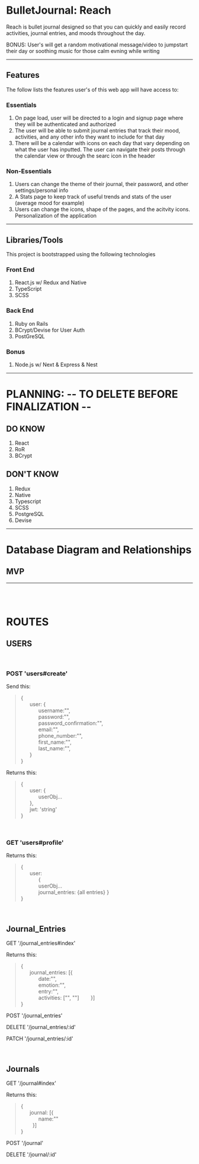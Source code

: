 # BulletJournal: Reach

Reach is bullet journal designed so that you can quickly and easily record activities, journal entries, and moods throughout the day. 

BONUS: User's will get a random motivational message/video to jumpstart their day or soothing music for those calm evning while writing

---
## Features

The follow lists the features user's of this web app will have access to:

### Essentials
1. On page load, user will be directed to a login and signup page where they will be authenticated and authorized
2. The user will be able to submit journal entries that track their mood, activities, and any other info they want to include for that day
3. There will be a calendar with icons on each day that vary depending on what the user has inputted. The user can navigate their posts through the calendar view or through the searc icon in the header


### Non-Essentials
1. Users can change the theme of their journal, their password, and other settings/personal info
2. A Stats page to keep track of useful trends and stats of the user (average mood for example)
3. Users can change the icons, shape of the pages, and the acitvity icons. Personalization of the application

---

## Libraries/Tools

This project is bootstrapped using the following technologies

### Front End
1. React.js w/ Redux and Native
2. TypeScript
3. SCSS

### Back End
1. Ruby on Rails 
2. BCrypt/Devise for User Auth
3. PostGreSQL

### Bonus
1. Node.js w/ Next & Express & Nest

---
# PLANNING: -- TO DELETE BEFORE FINALIZATION --

## DO KNOW
1. React
2. RoR
3. BCrypt


## DON'T KNOW

1. Redux
2. Native
3. Typescript
4. SCSS
5. PostgreSQL
6. Devise

---

# Database Diagram and Relationships

## MVP
---
<br>
<br>

# ROUTES

## USERS

<br>

### POST 'users#create'
Send this:

>{  
    &nbsp;&nbsp;&nbsp;&nbsp;&nbsp;&nbsp;user: {  
      &nbsp;&nbsp;&nbsp;&nbsp;&nbsp;&nbsp;&nbsp;&nbsp;&nbsp;&nbsp;&nbsp;&nbsp;username:"",  
      &nbsp;&nbsp;&nbsp;&nbsp;&nbsp;&nbsp;&nbsp;&nbsp;&nbsp;&nbsp;&nbsp;&nbsp;password:"",  
      &nbsp;&nbsp;&nbsp;&nbsp;&nbsp;&nbsp;&nbsp;&nbsp;&nbsp;&nbsp;&nbsp;&nbsp;password_confirmation:"",  
      &nbsp;&nbsp;&nbsp;&nbsp;&nbsp;&nbsp;&nbsp;&nbsp;&nbsp;&nbsp;&nbsp;&nbsp;email:"",  
      &nbsp;&nbsp;&nbsp;&nbsp;&nbsp;&nbsp;&nbsp;&nbsp;&nbsp;&nbsp;&nbsp;&nbsp;phone_number:"",  
      &nbsp;&nbsp;&nbsp;&nbsp;&nbsp;&nbsp;&nbsp;&nbsp;&nbsp;&nbsp;&nbsp;&nbsp;first_name:"",  
      &nbsp;&nbsp;&nbsp;&nbsp;&nbsp;&nbsp;&nbsp;&nbsp;&nbsp;&nbsp;&nbsp;&nbsp;last_name:"",  
    &nbsp;&nbsp;&nbsp;&nbsp;&nbsp;&nbsp;}  
}

Returns this:

>{  
  &nbsp;&nbsp;&nbsp;&nbsp;&nbsp;&nbsp;user: {  
    &nbsp;&nbsp;&nbsp;&nbsp;&nbsp;&nbsp;&nbsp;&nbsp;&nbsp;&nbsp;&nbsp;&nbsp;userObj...  
  &nbsp;&nbsp;&nbsp;&nbsp;&nbsp;&nbsp;},  
  &nbsp;&nbsp;&nbsp;&nbsp;&nbsp;&nbsp;jwt: 'string'  
}

<br>

### GET 'users#profile'

Returns this:
>{  
  &nbsp;&nbsp;&nbsp;&nbsp;&nbsp;&nbsp;user:  
    &nbsp;&nbsp;&nbsp;&nbsp;&nbsp;&nbsp;&nbsp;&nbsp;&nbsp;&nbsp;&nbsp;&nbsp;{  
      &nbsp;&nbsp;&nbsp;&nbsp;&nbsp;&nbsp;&nbsp;&nbsp;&nbsp;&nbsp;&nbsp;&nbsp;userObj...  
      &nbsp;&nbsp;&nbsp;&nbsp;&nbsp;&nbsp;&nbsp;&nbsp;&nbsp;&nbsp;&nbsp;&nbsp;journal_entries: {all entries}
      }  
}

<br>

## Journal_Entries

GET '/journal_entries#index'

Returns this:
>{  
  &nbsp;&nbsp;&nbsp;&nbsp;&nbsp;&nbsp;journal_entries: [{  
    &nbsp;&nbsp;&nbsp;&nbsp;&nbsp;&nbsp;&nbsp;&nbsp;&nbsp;&nbsp;&nbsp;&nbsp;date:"",  
    &nbsp;&nbsp;&nbsp;&nbsp;&nbsp;&nbsp;&nbsp;&nbsp;&nbsp;&nbsp;&nbsp;&nbsp;emotion:"",  
    &nbsp;&nbsp;&nbsp;&nbsp;&nbsp;&nbsp;&nbsp;&nbsp;&nbsp;&nbsp;&nbsp;&nbsp;entry:"",  
    &nbsp;&nbsp;&nbsp;&nbsp;&nbsp;&nbsp;&nbsp;&nbsp;&nbsp;&nbsp;&nbsp;&nbsp;activities: ["", ""]
  &nbsp;&nbsp;&nbsp;&nbsp;&nbsp;&nbsp;&nbsp;}]  
}

POST  '/journal_entries'

DELETE '/journal_entries/:id'

PATCH '/journal_entries/:id'

<br>

## Journals

GET '/journal#index'

Returns this:
>{  
  &nbsp;&nbsp;&nbsp;&nbsp;&nbsp;&nbsp;journal: [{  
    &nbsp;&nbsp;&nbsp;&nbsp;&nbsp;&nbsp;&nbsp;&nbsp;&nbsp;&nbsp;&nbsp;&nbsp;name:""  
  &nbsp;&nbsp;&nbsp;&nbsp;&nbsp;&nbsp;&nbsp;  }]  
}

POST '/journal'

DELETE '/journal/:id'











